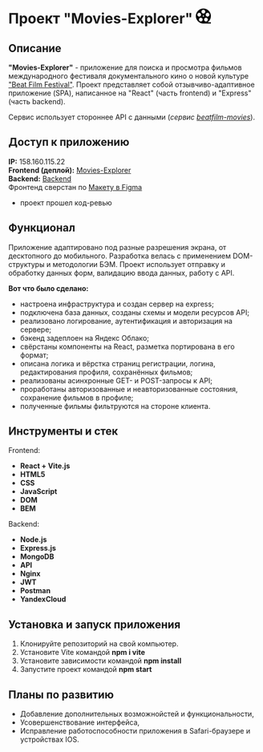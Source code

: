 # Проект "Movies-Explorer" <img src="src/images/film.png" width="30px" height="30px" alt="Книги"/>

## Описание

**"Movies-Explorer"** - приложение для поиска и просмотра фильмов международного фестиваля документального кино о новой культуре ["Beat Film Festival"](https://beatfilmfestival.ru/). Проект представляет собой отзывчиво-адаптивное приложение (SPA), написанное на "React" (часть frontend) и "Express" (часть backend).

Сервис использует стороннее API с данными (_сервис [beatfilm-movies](https://api.nomoreparties.co/beatfilm-movies)_).

## Доступ к приложению

**IP:** 158.160.115.22  
**Frontend (деплой):** [Movies-Explorer](https://zarmovies.nomoredomainsrocks.ru)  
**Backend:** [Backend](https://github.com/EvgenyZaryanov/movies-explorer-api)  
Фронтенд сверстан по [Макету в Figma](<https://www.figma.com/file/muHBdaOkBPY9EilVzglJ5G/%D0%94%D0%B8%D0%BF%D0%BB%D0%BE%D0%BC%D0%BD%D1%8B%D0%B9-%D0%BF%D1%80%D0%BE%D0%B5%D0%BA%D1%82-(Copy)?type=design&node-id=1-7266&mode=dev>)

- проект прошел код-ревью

## Функционал

Приложение адаптировано под разные разрешения экрана, от десктопного до мобильного.
Разработка велась с применением DOM-структуры и методологии БЭМ. Проект использует отправку и обработку данных форм, валидацию ввода данных, работу с API.

**Вот что было сделано:**

- настроена инфраструктура и создан сервер на express;
- подключена база данных, созданы схемы и модели ресурсов API;
- реализовано логирование, аутентификация и авторизация на сервере;
- бэкенд задеплоен на Яндекс Облако;
- свёрстаны компоненты на React, разметка портирована в его формат;
- описана логика и вёрстка страниц регистрации, логина, редактирования профиля, сохранённых фильмов;
- реализованы асинхронные GET- и POST-запросы к API;
- проработаны авторизованные и неавторизованные состояния, сохранение фильмов в профиле;
- полученные фильмы фильтруются на стороне клиента.

## Инструменты и стек

Frontend:

- **React + Vite.js**
- **HTML5**
- **CSS**
- **JavaScript**
- **DOM**
- **BEM**

Backend:

- **Node.js**
- **Express.js**
- **MongoDB**
- **API**
- **Nginx**
- **JWT**
- **Postman**
- **YandexCloud**

## Установка и запуск приложения

1. Клонируйте репозиторий на свой компьютер.
2. Установите Vite командой **npm i vite**
3. Установите зависимости командой **npm install**
4. Запустите проект командой **npm start**

## Планы по развитию

- Добавление дополнительных возможнойстей и функциональности,
- Усовершенствование интерфейса,
- Исправление работоспособности приложения в Safari-браузере и устройствах IOS.

